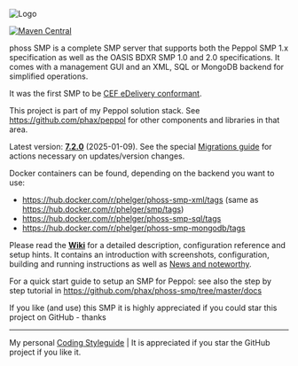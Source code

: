 ![Logo](https://github.com/phax/phoss-smp/blob/master/docs/logo/phoss-smp-272-100.png)

[![Maven Central](https://maven-badges.herokuapp.com/maven-central/com.helger/phoss-smp-parent-pom/badge.svg)](https://maven-badges.herokuapp.com/maven-central/com.helger/phoss-smp-parent-pom) 

phoss SMP is a complete SMP server that supports both the Peppol SMP 1.x specification as well as the OASIS BDXR SMP 1.0 and 2.0 specifications.
It comes with a management GUI and an XML, SQL or MongoDB backend for simplified operations.  

It was the first SMP to be [CEF eDelivery conformant](https://ec.europa.eu/digital-building-blocks/wikis/display/DIGITAL/OASIS+SMP+conformant+solutions).

This project is part of my Peppol solution stack. See https://github.com/phax/peppol for other components and libraries in that area.

Latest version: **[7.2.0](https://github.com/phax/phoss-smp/releases/tag/phoss-smp-parent-pom-7.2.0)** (2025-01-09).
See the special [Migrations guide](https://github.com/phax/phoss-smp/wiki/Migrations) for actions necessary on updates/version changes.

Docker containers can be found, depending on the backend you want to use:
* https://hub.docker.com/r/phelger/phoss-smp-xml/tags (same as https://hub.docker.com/r/phelger/smp/tags)
* https://hub.docker.com/r/phelger/phoss-smp-sql/tags
* https://hub.docker.com/r/phelger/phoss-smp-mongodb/tags

Please read the **[Wiki](https://github.com/phax/phoss-smp/wiki)** for a detailed description, configuration reference and setup hints. It contains an introduction with screenshots, configuration, building and running instructions as well as [News and noteworthy](https://github.com/phax/phoss-smp/wiki/News-and-noteworthy).

For a quick start guide to setup an SMP for Peppol: see also the step by step tutorial in https://github.com/phax/phoss-smp/tree/master/docs

If you like (and use) this SMP it is highly appreciated if you could star this project on GitHub - thanks

---

My personal [Coding Styleguide](https://github.com/phax/meta/blob/master/CodingStyleguide.md) |
It is appreciated if you star the GitHub project if you like it.
